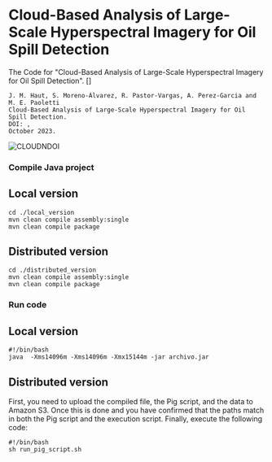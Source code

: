 # Cloud-Based Analysis of Large-Scale Hyperspectral Imagery for Oil Spill Detection
The Code for "Cloud-Based Analysis of Large-Scale Hyperspectral Imagery for Oil Spill Detection". []
```
J. M. Haut, S. Moreno-Álvarez, R. Pastor-Vargas, A. Perez-Garcia and M. E. Paoletti
Cloud-Based Analysis of Large-Scale Hyperspectral Imagery for Oil Spill Detection.
DOI: ,
October 2023.
```

![CLOUDNDOI](./images/CLOUDNDOI.jpg)


### Compile Java project

## Local version
```
cd ./local_version
mvn clean compile assembly:single
mvn clean compile package
```

## Distributed version
```
cd ./distributed_version
mvn clean compile assembly:single
mvn clean compile package
```


### Run code

## Local version
```
#!/bin/bash
java  -Xms14096m -Xms14096m -Xmx15144m -jar archivo.jar

```
## Distributed version
First, you need to upload the compiled file, the Pig script, and the data to Amazon S3. Once this is done and you have confirmed that the paths match in both the Pig script and the execution script. Finally, execute the following code:
```
#!/bin/bash
sh run_pig_script.sh
```

